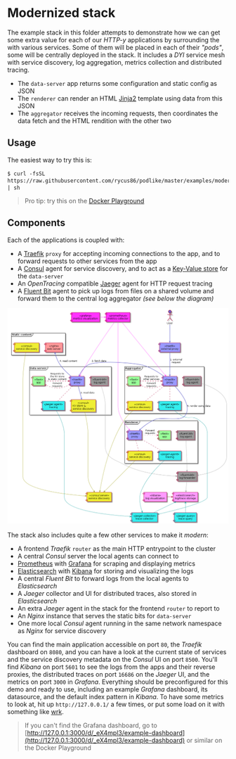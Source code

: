 # Modernized stack

The example stack in this folder attempts to demonstrate how we can get some extra value for each of our *HTTP-y* applications by surrounding the with various services. Some of them will be placed in each of their *"pods"*, some will be centrally deployed in the stack. It includes a *DYI* service mesh with service discovery, log aggregation, metrics collection and distributed tracing.

- The `data-server` app returns some configuration and static config as JSON
- The `renderer` can render an HTML [Jinja2](http://jinja.pocoo.org/) template using data from this JSON
- The `aggregator` receives the incoming requests, then coordinates the data fetch and the HTML rendition with the other two

## Usage

The easiest way to try this is:

```shell
$ curl -fsSL https://raw.githubusercontent.com/rycus86/podlike/master/examples/modernized/install.sh | sh
```

> Pro tip: try this on the [Docker Playground](https://labs.play-with-docker.com/)

## Components

Each of the applications is coupled with:

- A [Traefik](https://traefik.io/) `proxy` for accepting incoming connections to the app, and to forward requests to other services from the app
- A [Consul](https://www.consul.io/) agent for service discovery, and to act as a [Key-Value store](https://www.consul.io/intro/getting-started/kv.html) for the `data-server`
- An *OpenTracing* compatible [Jaeger](https://www.jaegertracing.io/) agent for HTTP request tracing
- A [Fluent Bit](https://fluentbit.io/) agent to pick up logs from files on a shared volume and forward them to the central log aggregator *(see below the diagram)*

![Components](components.png)

The stack also includes quite a few other services to make it *modern*:

- A frontend *Traefik* `router` as the main HTTP entrypoint to the cluster
- A central *Consul* server the local agents can connect to
- [Prometheus](https://prometheus.io/) with [Grafana](https://grafana.com/) for scraping and displaying metrics
- [Elasticsearch](https://www.elastic.co/products/elasticsearch) with [Kibana](https://www.elastic.co/products/kibana) for storing and visualizing the logs
- A central *Fluent Bit* to forward logs from the local agents to *Elasticsearch*
- A *Jaeger* collector and UI for distributed traces, also stored in *Elasticsearch*
- An extra *Jaeger* agent in the stack for the frontend `router` to report to
- An *Nginx* instance that serves the static bits for `data-server`
- One more local *Consul* agent running in the same network namespace as *Nginx* for service discovery

You can find the main application accessible on port `80`, the *Traefik* dashboard on `8080`, and you can have a look at the current state of services and the service discovery metadata on the *Consul* UI on port `8500`. You'll find *Kibana* on port `5601` to see the logs from the apps and their reverse proxies, the distributed traces on port `16686` on the *Jaeger* UI, and the metrics on port `3000` in *Grafana*. Everything should be preconfigured for this demo and ready to use, including an example *Grafana* dashboard, its datasource, and the default index pattern in *Kibana*. To have some metrics to look at, hit up `http://127.0.0.1/` a few times, or put some load on it with something like [wrk](https://github.com/wg/wrk).

> If you can't find the Grafana dashboard, go to [http://127.0.0.1:3000/d/_eX4mpl3/example-dashboard](http://127.0.0.1:3000/d/_eX4mpl3/example-dashboard) or similar on the Docker Playground
